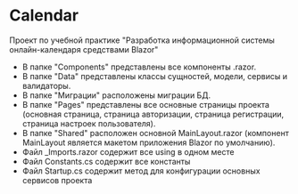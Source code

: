 # Calendar

Проект по учебной практике "Разработка информационной системы онлайн-календаря средствами Blazor"

- В папке "Components" представлены все компоненты .razor.
- В папке "Data" представлены классы сущностей, модели, сервисы и валидаторы.
- В папке "Миграции" расположены миграции БД.
- В папке "Pages" представлены все основные страницы проекта (основная страница, страница авторизации, страница регистрации, страница настроек пользователя).
- В папке "Shared" расположен основной MainLayout.razor (компонент MainLayout является макетом приложения Blazor по умолчанию).
- Файл _Imports.razor содержит все using в одном месте
- Файл Constants.cs содержит все константы
- Файл Startup.cs содержит метод для конфигурации основных сервисов проекта

